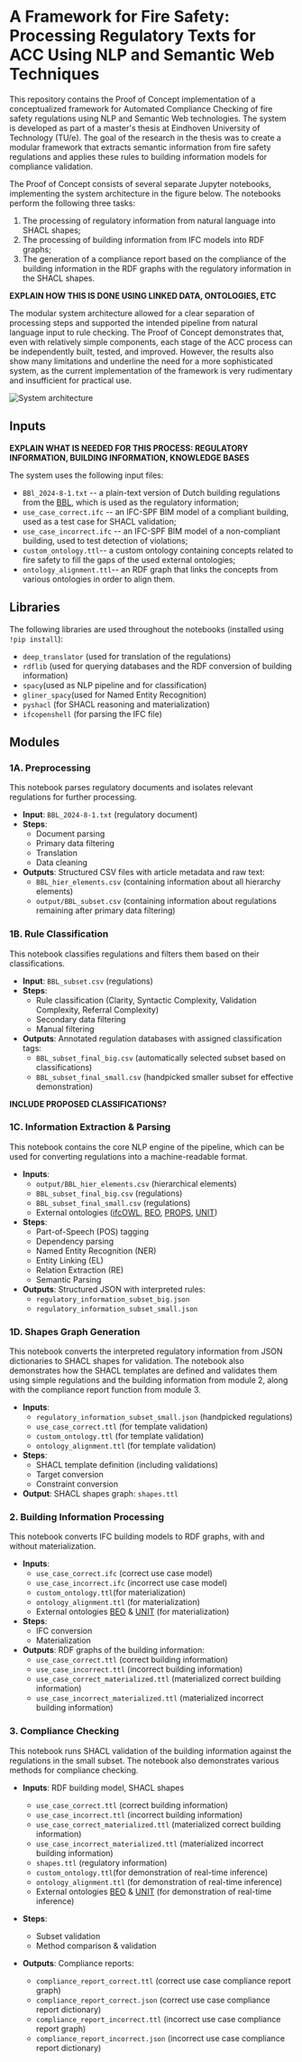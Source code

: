 
# A Framework for Fire Safety: Processing Regulatory Texts for ACC Using NLP and Semantic Web Techniques

This repository contains the Proof of Concept implementation of a conceptualized framework for Automated Compliance Checking of fire safety regulations using NLP and Semantic Web technologies. The system is developed as part of a master's thesis at Eindhoven University of Technology (TU/e). The goal of the research in the thesis was to create a modular framework that extracts semantic information from fire safety regulations and applies these rules to building information models for compliance validation. 


The Proof of Concept consists of several separate Jupyter notebooks, implementing the system architecture in the figure below. The notebooks perform the following three tasks:
1. The processing of regulatory information from natural language into SHACL shapes;
2. The processing of building information from IFC models into RDF graphs;
3. The generation of a compliance report based on the compliance of the building information in the RDF graphs with the regulatory information in the SHACL shapes.

**EXPLAIN HOW THIS IS DONE USING LINKED DATA, ONTOLOGIES, ETC**

The modular system architecture allowed for a clear separation of processing steps and supported the intended pipeline from natural language input to rule checking. The Proof of Concept demonstrates that, even with relatively simple components, each stage of the ACC process can be independently built, tested, and improved. However, the results also show many limitations and underline the need for a more sophisticated system, as the current implementation of the framework is very rudimentary and insufficient for practical use.

![System architecture](system_architecture.png)


## Inputs
**EXPLAIN WHAT IS NEEDED FOR THIS PROCESS: REGULATORY INFORMATION, BUILDING INFORMATION, KNOWLEDGE BASES**


The system uses the following input files:

- `BBl_2024-8-1.txt` -- a plain-text version of Dutch building regulations from the [BBL]([https://wetten.overheid.nl/BWBR0041297/2024-08-01](https://wetten.overheid.nl/BWBR0041297/2024-08-01)), which is used as the regulatory information;
- `use_case_correct.ifc` -- an IFC-SPF BIM model of a compliant building, used as a test case for SHACL validation;
- `use_case_incorrect.ifc` -- an IFC-SPF BIM model of a non-compliant building, used to test detection of violations;
- `custom_ontology.ttl`-- a custom ontology containing concepts related to fire safety to fill the gaps of the used external ontologies;
- `ontology_alignment.ttl`-- an RDF graph that links the concepts from various ontologies in order to align them.

## Libraries
The following libraries are used throughout the notebooks (installed using `!pip install`):
- `deep_translator` (used for translation of the regulations)
- `rdflib` (used for querying databases and the RDF conversion of building information)
- `spacy`(used as NLP pipeline and for classification)
-   `gliner_spacy`(used for Named Entity Recognition)
-   `pyshacl` (for SHACL reasoning and materialization)
-   `ifcopenshell` (for parsing the IFC file)


## Modules

### 1A. Preprocessing
This notebook parses regulatory documents and isolates relevant regulations for further processing.
-   **Input**: `BBL_2024-8-1.txt` (regulatory document)
-   **Steps**:
	- Document parsing
	- Primary data filtering
	- Translation
	- Data cleaning
-   **Outputs**: Structured CSV files with article metadata and raw text:
	-  `BBL_hier_elements.csv`  (containing information about all hierarchy elements)
	-   `output/BBL_subset.csv`  (containing information about regulations remaining after primary data filtering)

### 1B. Rule Classification
This notebook classifies regulations and filters them based on their classifications.
- **Input**: `BBL_subset.csv` (regulations)
-  **Steps**: 
	- Rule classification (Clarity, Syntactic Complexity, Validation Complexity, Referral Complexity)
	- Secondary data filtering
	- Manual filtering
-   **Outputs**:  Annotated regulation databases with assigned classification tags:
	- `BBL_subset_final_big.csv` (automatically selected subset based on classifications)
	- `BBL_subset_final_small.csv` (handpicked smaller subset for effective demonstration)

**INCLUDE PROPOSED CLASSIFICATIONS?**

### 1C. Information Extraction & Parsing
This notebook contains the core NLP engine of the pipeline, which can be used for converting regulations into a machine-readable format.
-   **Inputs**: 
	- `output/BBL_hier_elements.csv` (hierarchical elements)
	- `BBL_subset_final_big.csv` (regulations)
	- `BBL_subset_final_small.csv` (regulations)
	- External ontologies ([ifcOWL](https://cramonell.github.io/ifc/ifcowl/IFC4X3_ADD2/actual/ontology.ttl), [BEO](https://cramonell.github.io/beo/actual/ontology.ttl), [PROPS](https://raw.githubusercontent.com/maximelefrancois86/props/refs/heads/master/IFC4-output.ttl), [UNIT](https://qudt.org/vocab/unit/))
-   **Steps**:
	-   Part-of-Speech (POS) tagging
	-   Dependency parsing
    -   Named Entity Recognition (NER)
    -  Entity Linking (EL)
    -   Relation Extraction (RE)
    -  Semantic Parsing
-   **Outputs**: Structured JSON with interpreted rules:
	- `regulatory_information_subset_big.json`
	- `regulatory_information_subset_small.json`

### 1D. Shapes Graph Generation
This notebook converts the interpreted regulatory information from JSON dictionaries to SHACL shapes for validation. The notebook also demonstrates how the SHACL templates are defined and validates them using simple regulations and the building information from module 2, along with the compliance report function from module 3. 
-   **Inputs**: 
	- `regulatory_information_subset_small.json` (handpicked regulations) 
	- `use_case_correct.ttl` (for template validation)
	- `custom_ontology.ttl` (for template validation)
	- `ontology_alignment.ttl` (for template validation)
-   **Steps**: 
	- SHACL template definition (including validations)
	- Target conversion
	- Constraint conversion
-   **Output**: SHACL shapes graph: `shapes.ttl` 

### 2. Building Information Processing
This notebook converts IFC building models to RDF graphs, with and without materialization.  
-   **Inputs**: 
	- `use_case_correct.ifc` (correct use case model)
	- `use_case_incorrect.ifc` (incorrect use case model)
	- `custom_ontology.ttl`(for materialization)
	- `ontology_alignment.ttl` (for materialization)
	- External ontologies [BEO](https://cramonell.github.io/beo/actual/ontology.ttl) & [UNIT](https://qudt.org/vocab/unit/) (for materialization)
-   **Steps**:
	-  IFC conversion
    -   Materialization
-   **Outputs**: RDF graphs of the building information:
	- `use_case_correct.ttl` (correct building information)
	- `use_case_incorrect.ttl` (incorrect building information)
	- `use_case_correct_materialized.ttl` (materialized correct building information)
	- `use_case_incorrect_materialized.ttl` (materialized incorrect building information)

### 3. Compliance Checking
This notebook runs SHACL validation of the building information against the regulations in the small subset. The notebook also demonstrates various methods for compliance checking.

-   **Inputs**: RDF building model, SHACL shapes
	- `use_case_correct.ttl` (correct building information)
	- `use_case_incorrect.ttl` (incorrect building information)
	- `use_case_correct_materialized.ttl` (materialized correct building information)
	- `use_case_incorrect_materialized.ttl` (materialized incorrect building information)
	- `shapes.ttl` (regulatory information)
	- `custom_ontology.ttl`(for demonstration of real-time inference)
	- `ontology_alignment.ttl` (for demonstration of real-time inference)
	- External ontologies [BEO](https://cramonell.github.io/beo/actual/ontology.ttl) & [UNIT](https://qudt.org/vocab/unit/) (for demonstration of real-time inference)
    
-   **Steps**:
	- Subset validation
	- Method comparison & validation
-   **Outputs**: Compliance reports:
	-	`compliance_report_correct.ttl` (correct use case compliance report graph)
	-	`compliance_report_correct.json` (correct use case compliance report dictionary)
	-	`compliance_report_incorrect.ttl` (incorrect use case compliance report graph)
	-	`compliance_report_incorrect.json` (incorrect use case compliance report dictionary)

